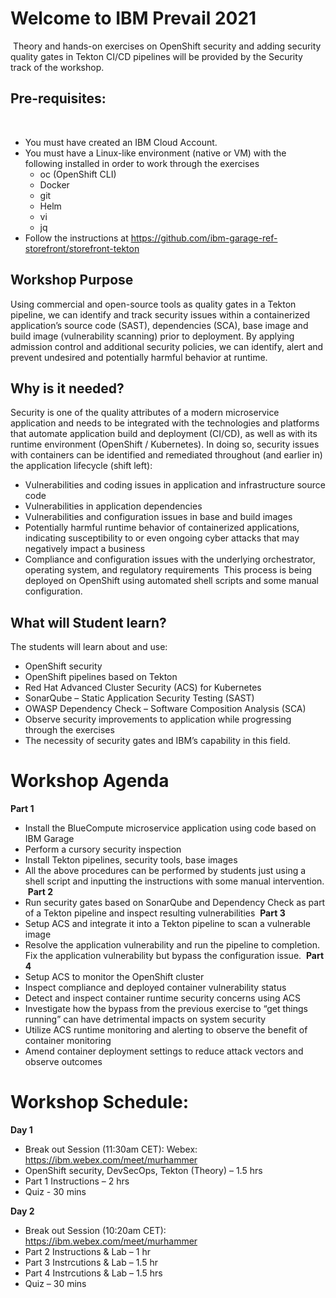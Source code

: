 # Welcome to IBM Prevail 2021
​
Theory and hands-on exercises on OpenShift security and adding security quality gates in Tekton CI/CD pipelines will be provided by the Security track of the workshop.
​
## Pre-requisites:
​
* You must have created an IBM Cloud Account.
* You must have a Linux-like environment (native or VM) with the following installed in order to work through the exercises
   - oc (OpenShift CLI)
   - Docker
   - git
   - Helm
   - vi
   - jq
* Follow the instructions at https://github.com/ibm-garage-ref-storefront/storefront-tekton
​
## Workshop Purpose
Using commercial and open-source tools as quality gates in a Tekton pipeline, we can identify and track security issues within a containerized application’s source code (SAST), dependencies (SCA), base image and build image (vulnerability scanning) prior to deployment. By applying admission control and additional security policies, we can identify, alert and prevent undesired and potentially harmful behavior at runtime.
​
## Why is it needed?
Security is one of the quality attributes of a modern microservice application and needs to be integrated with the technologies and platforms that automate application build and deployment (CI/CD), as well as with its runtime environment (OpenShift / Kubernetes). In doing so, security issues with containers can be identified and remediated throughout (and earlier in) the application lifecycle (shift left):
* Vulnerabilities and coding issues in application and infrastructure source code
* Vulnerabilities in application dependencies
* Vulnerabilities and configuration issues in base and build images
* Potentially harmful runtime behavior of containerized applications, indicating susceptibility to or even ongoing cyber attacks that may negatively impact a business
* Compliance and configuration issues with the underlying orchestrator, operating system, and regulatory requirements
​
This process is being deployed on OpenShift using automated shell scripts and some manual configuration.
​
## What will Student learn?
The students will learn about and use:
* OpenShift security
* OpenShift pipelines based on Tekton
* Red Hat Advanced Cluster Security (ACS) for Kubernetes
* SonarQube – Static Application Security Testing (SAST)
* OWASP Dependency Check – Software Composition Analysis (SCA)
* Observe security improvements to application while progressing through the exercises
* The necessity of security gates and IBM’s capability in this field.
​
# Workshop Agenda
**Part 1**
* Install the BlueCompute microservice application using code based on IBM Garage
* Perform a cursory security inspection
* Install Tekton pipelines, security tools, base images
* All the above procedures can be performed by students just using a shell script and inputting the instructions with some manual intervention.
​
**Part 2**
* Run security gates based on SonarQube and Dependency Check as part of a Tekton pipeline and inspect resulting vulnerabilities
​
**Part 3**
* Setup ACS and integrate it into a Tekton pipeline to scan a vulnerable image
* Resolve the application vulnerability and run the pipeline to completion. Fix the application vulnerability but bypass the configuration issue.
​
**Part 4**
* Setup ACS to monitor the OpenShift cluster
* Inspect compliance and deployed container vulnerability status
* Detect and inspect container runtime security concerns using ACS
* Investigate how the bypass from the previous exercise to “get things running” can have detrimental impacts on system security
* Utilize ACS runtime monitoring and alerting to observe the benefit of container monitoring
* Amend container deployment settings to reduce attack vectors and observe outcomes

# Workshop Schedule:
**Day 1**
* Break out Session (11:30am CET): Webex: https://ibm.webex.com/meet/murhammer
* OpenShift security, DevSecOps, Tekton (Theory) – 1.5 hrs
* Part 1 Instructions – 2 hrs
* Quiz - 30 mins

**Day 2**
* Break out Session (10:20am CET): https://ibm.webex.com/meet/murhammer
* Part 2 Instructions & Lab – 1 hr
* Part 3 Instrcutions & Lab – 1.5 hr
* Part 4 Instrcutions & Lab – 1.5 hrs
* Quiz – 30 mins
